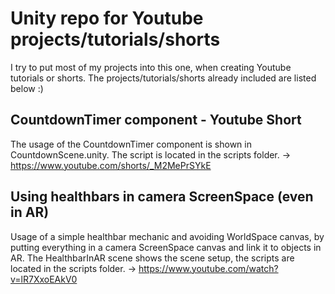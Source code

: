 # Unity repo for Youtube projects/tutorials/shorts

I try to put most of my projects into this one, when creating Youtube tutorials or shorts. The projects/tutorials/shorts already included are listed below :)

## CountdownTimer component - Youtube Short
The usage of the CountdownTimer component is shown in CountdownScene.unity. The script is located in the scripts folder. -> https://www.youtube.com/shorts/_M2MePrSYkE

## Using healthbars in camera ScreenSpace (even in AR)
Usage of a simple healthbar mechanic and avoiding WorldSpace canvas, by putting everything in a camera ScreenSpace canvas and link it to objects in AR. The HealthbarInAR scene shows the scene setup, the scripts are located in the scripts folder. -> https://www.youtube.com/watch?v=lR7XxoEAkV0